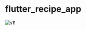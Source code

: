 # flutter_recipe_app

![s1!](https://github.com/davutkarakus/RecipeApp/assets/111883993/c2aefe65-226a-472c-9234-0f414f2c73f1)
